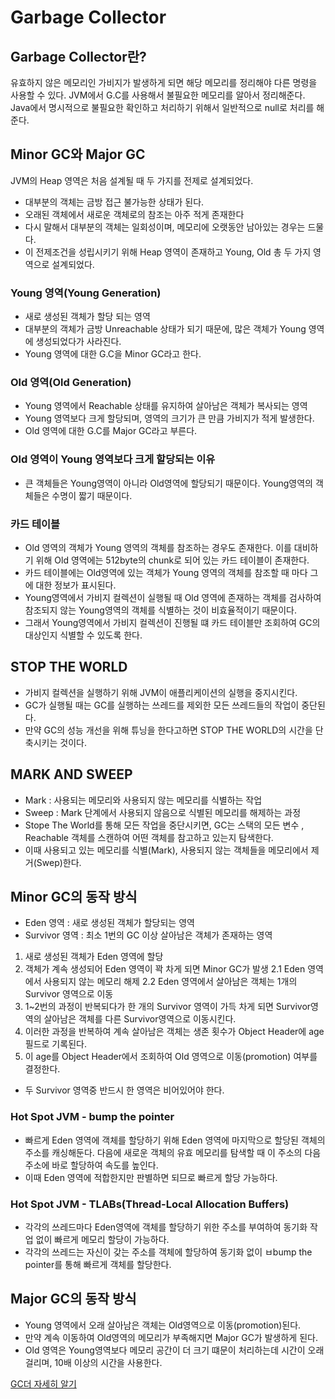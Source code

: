 # Garbage Collector

## Garbage Collector란?

유효하지 않은 메모리인 가비지가 발생하게 되면 해당 메모리를 정리해야 다른 명령을 사용할 수 있다.
JVM에서 G.C를 사용해서 불필요한 메모리를 알아서 정리해준다.
Java에서 명시적으로 불필요한 확인하고 처리하기 위해서 일반적으로 null로 처리를 해준다.

## Minor GC와 Major GC

JVM의 Heap 영역은 처음 설계될 때 두 가지를 전제로 설계되었다.
- 대부분의 객체는 금방 접근 불가능한 상태가 된다.
- 오래된 객체에서 새로운 객체로의 참조는 아주 적게 존재한다
- 다시 말해서 대부분의 객체는 일회성이며, 메모리에 오랫동안 남아있는 경우는 드물다.
- 이 전제조건을 성립시키기 위해 Heap 영역이 존재하고 Young, Old 총 두 가지 영역으로 설계되었다.


### Young 영역(Young Generation)
- 새로 생성된 객체가 할당 되는 영역
- 대부분의 객체가 금방 Unreachable 상태가 되기 때문에, 많은 객체가 Young 영역에 생성되었다가 사라진다.
- Young 영역에 대한 G.C을 Minor GC라고 한다.

### Old 영역(Old Generation)
- Young 영역에서 Reachable 상태를 유지하여 살아남은 객체가 복사되는 영역
- Young 영역보다 크게 할당되며, 영역의 크기가 큰 만큼 가비지가 적게 발생한다.
- Old 영역에 대한 G.C를 Major GC라고 부른다.

### Old 영역이 Young 영역보다 크게 할당되는 이유
- 큰 객체들은 Young영역이 아니라 Old영역에 할당되기 때문이다. Young영역의 객체들은 수명이 짧기 때문이다.

### 카드 테이블
- Old 영역의 객체가 Young 영역의 객체를 참조하는 경우도 존재한다. 이를 대비하기 위해 Old 영역에는 512byte의 chunk로 되어 있는 카드 테이블이 존재한다.
- 카드 테이블에는 Old영역에 있는 객체가 Young 영역의 객체를 참조할 때 마다 그에 대한 정보가 표시된다.
- Young영역에서 가비지 컬렉션이 실행될 때 Old 영역에 존재하는 객체를 검사하여 참조되지 않는 Young영역의 객체를 식별하는 것이 비효율적이기 때문이다.
- 그래서 Young영역에서 가비지 컬렉션이 진행될 떄 카드 테이블만 조회하여 GC의 대상인지 식별할 수 있도록 한다.


## STOP THE WORLD

- 가비지 컬렉션을 실행하기 위해 JVM이 애플리케이션의 실행을 중지시킨다.
- GC가 실행될 때는 GC를 실행하는 쓰레드를 제외한 모든 쓰레드들의 작업이 중단된다.
- 만약 GC의 성능 개선을 위해 튜닝을 한다고하면 STOP THE WORLD의 시간을 단축시키는 것이다.

## MARK AND SWEEP
- Mark : 사용되는 메모리와 사용되지 않는 메모리를 식별하는 작업
- Sweep : Mark 단계에서 사용되지 않음으로 식별된 메모리를 해제하는 과정
- Stope The World를 통해 모든 작업을 중단시키면, GC는 스택의 모든 변수 , Reachable 객체를 스캔하여 어떤 객체를 참고하고 있는지 탐색한다.
- 이때 사용되고 있는 메모리를 식별(Mark), 사용되지 않는 객체들을 메모리에서 제거(Swep)한다.

## Minor GC의 동작 방식
- Eden 영역 : 새로 생성된 객체가 할당되는 영역
- Survivor 영역 : 최소 1번의 GC 이상 살아남은 객체가 존재하는 영역

1. 새로 생성된 객체가 Eden 영역에 할당
2. 객체가 계속 생성되어 Eden 영역이 꽉 차게 되면 Minor GC가 발생
   2.1 Eden 영역에서 사용되지 않는 메모리 해제
   2.2 Eden 영역에서 살아남은 객체는 1개의 Survivor 영역으로 이동
3. 1~2번의 과정이 반복되다가 한 개의 Survivor 영역이 가득 차게 되면 Survivor영역의 살아남은 객체를 다른 Survivor영역으로 이동시킨다.
4. 이러한 과정을 반복하여 계속 살아남은 객체는 생존 횟수가 Object Header에 age필드로 기록된다.
5. 이 age를 Object Header에서 조회하여 Old 영역으로 이동(promotion) 여부를 결정한다.

- 두 Survivor 영역중 반드시 한 영역은 비어있어야 한다.

### Hot Spot JVM -  bump the pointer
- 빠르게 Eden 영역에 객체를 할당하기 위해 Eden 영역에 마지막으로 할당된 객체의 주소를 캐싱해둔다. 다음에 새로운 객체의 유효 메모리를 탐색할 때 이 주소의 다음 주소에 바로 할당하여 속도를 높인다.
- 이때 Eden 영역에 적합한지만 판별하면 되므로 빠르게 할당 가능하다.

### Hot Spot JVM - TLABs(Thread-Local Allocation Buffers)
- 각각의 쓰레드마다 Eden영역에 객체를 할당하기 위한 주소를 부여하여 동기화 작업 없이 빠르게 메모리 할당이 가능하다.
- 각각의 쓰레드는 자신이 갖는 주소를 객체에 할당하여 동기화 없이 ㅂbump the pointer를 통해 빠르게 객체를 할당한다.

## Major GC의 동작 방식
- Young 영역에서 오래 살아남은 객체는 Old영역으로 이동(promotion)된다.
- 만약 계속 이동하여 Old영역의 메모리가 부족해지면 Major GC가 발생하게 된다.
- Old 영역은 Young영역보다 메모리 공간이 더 크기 떄문이 처리하는데 시간이 오래 걸리며, 10배 이상의 시간을 사용한다.



[GC더 자세히 알기](https://github.com/GimunLee/tech-refrigerator/blob/master/Language/JAVA/Garbage%20Collection.md#garbage-collection)


